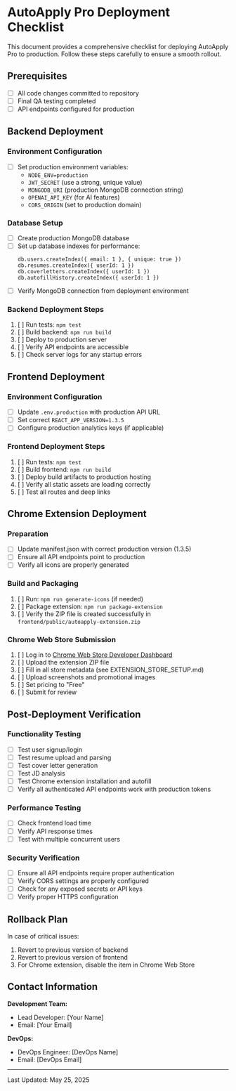 # AutoApply Pro Deployment Checklist

This document provides a comprehensive checklist for deploying AutoApply Pro to production. Follow these steps carefully to ensure a smooth rollout.

## Prerequisites

- [ ] All code changes committed to repository
- [ ] Final QA testing completed
- [ ] API endpoints configured for production

## Backend Deployment

### Environment Configuration

- [ ] Set production environment variables:
  - `NODE_ENV=production`
  - `JWT_SECRET` (use a strong, unique value)
  - `MONGODB_URI` (production MongoDB connection string)
  - `OPENAI_API_KEY` (for AI features)
  - `CORS_ORIGIN` (set to production domain)

### Database Setup

- [ ] Create production MongoDB database
- [ ] Set up database indexes for performance:
  ```
  db.users.createIndex({ email: 1 }, { unique: true })
  db.resumes.createIndex({ userId: 1 })
  db.coverletters.createIndex({ userId: 1 })
  db.autofillHistory.createIndex({ userId: 1 })
  ```
- [ ] Verify MongoDB connection from deployment environment

### Backend Deployment Steps

1. [ ] Run tests: `npm test`
2. [ ] Build backend: `npm run build`
3. [ ] Deploy to production server
4. [ ] Verify API endpoints are accessible
5. [ ] Check server logs for any startup errors

## Frontend Deployment

### Environment Configuration

- [ ] Update `.env.production` with production API URL
- [ ] Set correct `REACT_APP_VERSION=1.3.5`
- [ ] Configure production analytics keys (if applicable)

### Frontend Deployment Steps

1. [ ] Run tests: `npm test`
2. [ ] Build frontend: `npm run build`
3. [ ] Deploy build artifacts to production hosting
4. [ ] Verify all static assets are loading correctly
5. [ ] Test all routes and deep links

## Chrome Extension Deployment

### Preparation

- [ ] Update manifest.json with correct production version (1.3.5)
- [ ] Ensure all API endpoints point to production
- [ ] Verify all icons are properly generated

### Build and Packaging

1. [ ] Run: `npm run generate-icons` (if needed)
2. [ ] Package extension: `npm run package-extension`
3. [ ] Verify the ZIP file is created successfully in `frontend/public/autoapply-extension.zip`

### Chrome Web Store Submission

1. [ ] Log in to [Chrome Web Store Developer Dashboard](https://chrome.google.com/webstore/devconsole/)
2. [ ] Upload the extension ZIP file
3. [ ] Fill in all store metadata (see EXTENSION_STORE_SETUP.md)
4. [ ] Upload screenshots and promotional images
5. [ ] Set pricing to "Free"
6. [ ] Submit for review

## Post-Deployment Verification

### Functionality Testing

- [ ] Test user signup/login
- [ ] Test resume upload and parsing
- [ ] Test cover letter generation
- [ ] Test JD analysis
- [ ] Test Chrome extension installation and autofill
- [ ] Verify all authenticated API endpoints work with production tokens

### Performance Testing

- [ ] Check frontend load time
- [ ] Verify API response times
- [ ] Test with multiple concurrent users

### Security Verification

- [ ] Ensure all API endpoints require proper authentication
- [ ] Verify CORS settings are properly configured
- [ ] Check for any exposed secrets or API keys
- [ ] Verify proper HTTPS configuration

## Rollback Plan

In case of critical issues:

1. Revert to previous version of backend
2. Revert to previous version of frontend
3. For Chrome extension, disable the item in Chrome Web Store

## Contact Information

**Development Team:**
- Lead Developer: [Your Name]
- Email: [Your Email]

**DevOps:**
- DevOps Engineer: [DevOps Name]
- Email: [DevOps Email]

---

Last Updated: May 25, 2025
